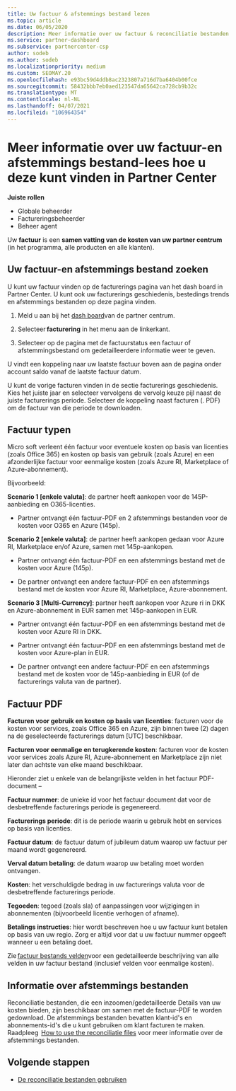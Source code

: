 ```yaml
---
title: Uw factuur & afstemmings bestand lezen
ms.topic: article
ms.date: 06/05/2020
description: Meer informatie over uw factuur & reconciliatie bestanden. Uw factuur toont de kosten voor het partner centrum in het programma, producten en klanten voor die maandelijkse periode.
ms.service: partner-dashboard
ms.subservice: partnercenter-csp
author: sodeb
ms.author: sodeb
ms.localizationpriority: medium
ms.custom: SEOMAY.20
ms.openlocfilehash: e93bc59d4ddb8ac2323807a716d7ba6404b00fce
ms.sourcegitcommit: 58432bbb7eb0aed123547da65642ca728cb9b32c
ms.translationtype: MT
ms.contentlocale: nl-NL
ms.lasthandoff: 04/07/2021
ms.locfileid: "106964354"
---
```

# <a name="understand-your-bill-and-reconciliation-file---learn-how-to-find-them-in-partner-center"></a>Meer informatie over uw factuur-en afstemmings bestand-lees hoe u deze kunt vinden in Partner Center


**Juiste rollen**

- Globale beheerder
- Factureringsbeheerder
- Beheer agent


Uw **factuur** is een **samen vatting van de kosten van uw partner centrum** (in het programma, alle producten en alle klanten). 

## <a name="find-your-bill-and-reconciliation-file"></a>Uw factuur-en afstemmings bestand zoeken 

U kunt uw factuur vinden op de facturerings pagina van het dash board in Partner Center. U kunt ook uw facturerings geschiedenis, bestedings trends en afstemmings bestanden op deze pagina vinden. 

1. Meld u aan bij het [dash board](https://partner.microsoft.com/dashboard/home)van de partner centrum. 

2. Selecteer **facturering** in het menu aan de linkerkant. 

3. Selecteer op de pagina met de factuurstatus een factuur of afstemmingsbestand om gedetailleerdere informatie weer te geven. 

U vindt een koppeling naar uw laatste factuur boven aan de pagina onder account saldo vanaf de laatste factuur datum. 

U kunt de vorige facturen vinden in de sectie facturerings geschiedenis. Kies het juiste jaar en selecteer vervolgens de vervolg keuze pijl naast de juiste facturerings periode. Selecteer de koppeling naast facturen (. PDF) om de factuur van die periode te downloaden. 

## <a name="invoice-types"></a>Factuur typen

Micro soft verleent één factuur voor eventuele kosten op basis van licenties (zoals Office 365) en kosten op basis van gebruik (zoals Azure) en een afzonderlijke factuur voor eenmalige kosten (zoals Azure RI, Marketplace of Azure-abonnement).

Bijvoorbeeld:  

**Scenario 1 [enkele valuta]**: de partner heeft aankopen voor de 145P-aanbieding en O365-licenties.  

- Partner ontvangt één factuur-PDF en 2 afstemmings bestanden voor de kosten voor O365 en Azure (145p).  

**Scenario 2 [enkele valuta]**: de partner heeft aankopen gedaan voor Azure RI, Marketplace en/of Azure, samen met 145p-aankopen.

- Partner ontvangt één factuur-PDF en een afstemmings bestand met de kosten voor Azure (145p). 

- De partner ontvangt een andere factuur-PDF en een afstemmings bestand met de kosten voor Azure RI, Marketplace, Azure-abonnement. 

**Scenario 3 [Multi-Currency]**: partner heeft aankopen voor Azure ri in DKK en Azure-abonnement in EUR samen met 145p-aankopen in EUR.

- Partner ontvangt één factuur-PDF en een afstemmings bestand met de kosten voor Azure RI in DKK. 

- Partner ontvangt één factuur-PDF en een afstemmings bestand met de kosten voor Azure-plan in EUR. 

- De partner ontvangt een andere factuur-PDF en een afstemmings bestand met de kosten voor de 145p-aanbieding in EUR (of de facturerings valuta van de partner). 


## <a name="understanding-invoice-pdf"></a>Factuur PDF 

**Facturen voor gebruik en kosten op basis van licenties**: facturen voor de kosten voor services, zoals Office 365 en Azure, zijn binnen twee (2) dagen na de geselecteerde facturerings datum [UTC] beschikbaar.  

**Facturen voor eenmalige en terugkerende kosten**: facturen voor de kosten voor services zoals Azure RI, Azure-abonnement en Marketplace zijn niet later dan achtste van elke maand beschikbaar.  

Hieronder ziet u enkele van de belangrijkste velden in het factuur PDF-document –

**Factuur nummer**: de unieke id voor het factuur document dat voor de desbetreffende facturerings periode is gegenereerd. 

**Facturerings periode**: dit is de periode waarin u gebruik hebt en services op basis van licenties. 

**Factuur datum**: de factuur datum of jubileum datum waarop uw factuur per maand wordt gegenereerd. 

**Verval datum betaling**: de datum waarop uw betaling moet worden ontvangen. 

**Kosten**: het verschuldigde bedrag in uw facturerings valuta voor de desbetreffende facturerings periode. 

**Tegoeden**: tegoed (zoals sla) of aanpassingen voor wijzigingen in abonnementen (bijvoorbeeld licentie verhogen of afname). 

**Betalings instructies**: hier wordt beschreven hoe u uw factuur kunt betalen op basis van uw regio. Zorg er altijd voor dat u uw factuur nummer opgeeft wanneer u een betaling doet. 

Zie [factuur bestands velden](invoice-file.md)voor een gedetailleerde beschrijving van alle velden in uw factuur bestand (inclusief velden voor eenmalige kosten). 

## <a name="understand-reconciliation-files"></a>Informatie over afstemmings bestanden

 Reconciliatie bestanden, die een inzoomen/gedetailleerde Details van uw kosten bieden, zijn beschikbaar om samen met de factuur-PDF te worden gedownload. De afstemmings bestanden bevatten klant-id's en abonnements-id's die u kunt gebruiken om klant facturen te maken. Raadpleeg  [How to use the reconciliatie files](use-the-reconciliation-files.md) voor meer informatie over de afstemmings bestanden. 

## <a name="next-steps"></a>Volgende stappen

- [De reconciliatie bestanden gebruiken](use-the-reconciliation-files.md)